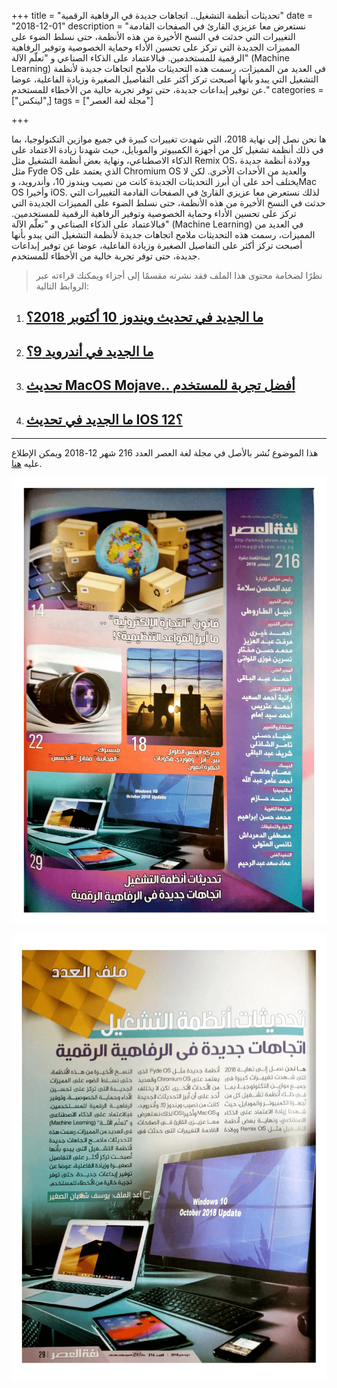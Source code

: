 +++
title = "تحديثات أنظمة التشغيل.. اتجاهات جديدة في الرفاهية الرقمية"
date = "2018-12-01"
description = "نستعرض معا عزيزي القارئ في الصفحات القادمة التغييرات التي حدثت في النسخ اﻷخيرة من هذه الأنظمة، حتى نسلط الضوء على المميزات الجديدة التي تركز على تحسين اﻷداء وحماية الخصوصية وتوفير الرفاهية الرقمية للمستخدمين. فبالاعتماد على الذكاء الصناعي و \"تعلّم الآلة\" (Machine Learning) في العديد من المميزات، رسمت هذه التحديثات ملامح اتجاهات جديدة ﻷنظمة التشغيل التي يبدو بأنها أصبحت تركز أكثر على التفاصيل الصغيرة وزيادة الفاعلية، عوضا عن توفير إبداعات جديدة، حتى توفر تجربة خالية من الأخطاء للمستخدم."
categories = ["لينكس",]
tags = ["مجلة لغة العصر"]

+++

ها نحن نصل إلى نهاية 2018، التي شهدت تغييرات كبيرة في جميع موازين التكنولوجيا، بما في ذلك أنظمة تشغيل كل من أجهزة الكمبيوتر والموبايل، حيث شهدنا زيادة الاعتماد على الذكاء الاصطناعي، ونهاية بعض أنظمة التشغيل مثل Remix OS، وولادة أنظمة جديدة مثل Fyde OS الذي يعتمد على Chromium OS والعديد من الأحداث اﻷخري. لكن لا يختلف أحد على أن أبرز التحديثات الجديدة كانت من نصيب ويندوز 10، وأندرويد، وMac OS وأخيرا iOS. لذلك نستعرض معا عزيزي القارئ في الصفحات القادمة التغييرات التي حدثت في النسخ اﻷخيرة من هذه الأنظمة، حتى نسلط الضوء على المميزات الجديدة التي تركز على تحسين اﻷداء وحماية الخصوصية وتوفير الرفاهية الرقمية للمستخدمين. فبالاعتماد على الذكاء الصناعي و "تعلّم الآلة" (Machine Learning) في العديد من المميزات، رسمت هذه التحديثات ملامح اتجاهات جديدة ﻷنظمة التشغيل التي يبدو بأنها أصبحت تركز أكثر على التفاصيل الصغيرة وزيادة الفاعلية، عوضا عن توفير إبداعات جديدة، حتى توفر تجربة خالية من الأخطاء للمستخدم.

> نظرًا لضخامة محتوى هذا الملف فقد نشرته مقسمًا إلى أجزاء ويمكنك قراءته عبر الروابط التالية:

1. ## [ما الجديد في تحديث ويندوز 10 أكتوبر 2018؟](/ar/posts/windows-10-october-2018-update/)

2. ## [ما الجديد في أندرويد 9؟](/ar/posts/android-9-new-features/)

3. ## [تحديث MacOS Mojave.. أفضل تجربة للمستخدم](/ar/posts/what-is-new-in-macos-mojave/)

4. ## [ما الجديد في تحديث IOS 12؟](/ar/posts/what-is-new-in-ios-12/)

---

هذا الموضوع نُشر باﻷصل في مجلة لغة العصر العدد 216 شهر 12-2018 ويمكن الإطلاع عليه [هنا](https://drive.google.com/file/d/18TzxpJ64gqA7SWZsUk-s9GLsvVYcz0sc/view?usp=sharing).

![img](images/216-02.png)

![img](images/216-03.png)
